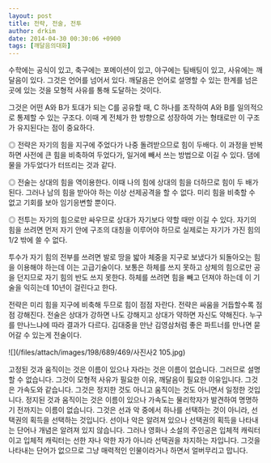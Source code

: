 ```yaml
---
layout: post
title: 전략, 전술, 전투
author: drkim
date: 2014-04-30 00:30:06 +0900
tags: [깨달음의대화]
---
```

  


수학에는 공식이 있고, 축구에는 포메이션이 있고, 야구에는 팀배팅이 있고, 사유에는 깨달음이 있다. 그것은 언어를 넘어서 있다. 깨달음은 언어로 설명할 수 있는 한계를 넘은 곳에 있는 것을 모형적 사유를 통해 도달하는 것이다. 

  


그것은 어떤 A와 B가 토대가 되는 C를 공유할 때, C 하나를 조작하여 A와 B를 일의적으로 통제할 수 있는 구조다. 이때 계 전체가 한 방향으로 성장하여 가는 형태로만 이 구조가 유지된다는 점이 중요하다.

  


◎ 전략은 자기의 힘을 지구에 주었다가 나중 돌려받으므로 힘이 두배다. 이 과정을 반복하면 사전에 큰 힘을 비축하여 두었다가, 일거에 빼서 쓰는 방법으로 이길 수 있다. 댐에 물을 가두었다가 터뜨리는 것과 같다. 

  


◎ 전술는 상대의 힘을 역이용한다. 이때 나의 힘에 상대의 힘을 더하므로 힘이 두 배가 된다. 그러나 남의 힘을 받아야 하는 이상 선제공격을 할 수 없다. 미리 힘을 비축할 수 없고 기회를 보아 임기응변할 뿐이다. 

  


◎ 전투는 자기의 힘으로만 싸우므로 상대가 자기보다 약할 때만 이길 수 있다. 자기의 힘을 쓰려면 먼저 자기 안에 구조의 대칭을 이루어야 하므로 실제로는 자기가 가진 힘의 1/2 밖에 쓸 수 없다. 

  


투수가 자기 힘의 전부를 쓰려면 발로 땅을 밟아 체중을 지구로 보냈다가 되돌아오는 힘을 이용해야 하는데 이는 고급기술이다. 보통은 하체를 쓰지 못하고 상체의 힘으로만 공을 던지므로 자기 힘의 반도 쓰지 못한다. 하체를 쓰려면 힘을 빼고 던져야 하는데 이 기술을 익히는데 10년이 걸린다고 한다. 

  


전략은 미리 힘을 지구에 비축해 두므로 힘이 점점 자란다. 전략은 싸움을 거듭할수록 점점 강해진다. 전술은 상대가 강하면 나도 강해지고 상대가 약하면 자신도 약해진다. 누구를 만나느냐에 따라 결과가 다르다. 김대중을 만난 김영삼처럼 좋은 파트너를 만나면 묻어갈 수 있는게 전술이다. 

  



 ![](/files/attach/images/198/689/469/사진사2 105.jpg) 

  


고정된 것과 움직이는 것은 이름이 있으나 자라는 것은 이름이 없습니다. 그러므로 설명할 수 없습니다. 그것이 모형적 사유가 필요한 이유, 깨달음이 필요한 이유입니다. 그것은 가속도와 같습니다. 그것은 정지한 것도 아니고 움직이는 것도 아니면서 일정한 것입니다. 정지된 것과 움직이는 것은 이름이 있으나 가속도는 물리학자가 발견하여 명명하기 전까지는 이름이 없습니다. 그것은 선과 악 중에서 하나를 선택하는 것이 아니라, 선택권의 획득을 선택하는 것입니다. 선이나 악은 알려져 있으나 선택권의 획득을 나타내는 단어나 개념은 알려져 있지 않습니다. 그러나 영화나 소설의 주인공은 입체적 캐릭터이고 입체적 캐릭터는 선한 자나 악한 자가 아니라 선택권을 차지하는 자입니다. 그것을 나타내는 단어가 없으므로 그냥 매력적인 인물이라거나 하면서 얼버무리고 맙니다.